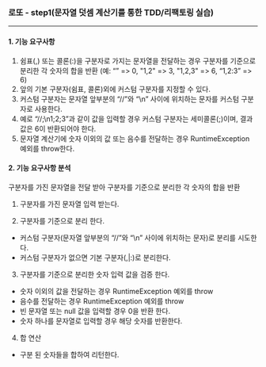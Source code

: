### 로또 - step1(문자열 덧셈 계산기를 통한 TDD/리팩토링 실습)
---
#### 1. 기능 요구사항
1) 쉼표(,) 또는 콜론(:)을 구분자로 가지는 문자열을 전달하는 경우 구분자를 기준으로 분리한 각 숫자의 합을 반환 (예: “” => 0, "1,2" => 3, "1,2,3" => 6, “1,2:3” => 6)
2) 앞의 기본 구분자(쉼표, 콜론)외에 커스텀 구분자를 지정할 수 있다.
3) 커스텀 구분자는 문자열 앞부분의 “//”와 “\n” 사이에 위치하는 문자를 커스텀 구분자로 사용한다.
4) 예로 “//;\n1;2;3”과 같이 값을 입력할 경우 커스텀 구분자는 세미콜론(;)이며, 결과 값은 6이 반환되어야 한다.
5) 문자열 계산기에 숫자 이외의 값 또는 음수를 전달하는 경우 RuntimeException 예외를 throw한다.

#### 2. 기능 요구사항 분석
구분자를 가진 문자열을 전달 받아 구분자를 기준으로 분리한 각 숫자의 합을 반환

1) 구분자를 가진 문자열 입력 받는다.

2) 구분자를 기준으로 분리 한다.
  - 커스텀 구분자(문자열 앞부분의 “//”와 “\n” 사이에 위치하는 문자)로 분리를 시도한다.
  - 커스텀 구분자가 없으면  기본 구분자(,|:)로 분리한다.

3) 구분자를 기준으로 분리한 숫자 입력 값을 검증 한다.
  - 숫자 이외의 값을 전달하는 경우 RuntimeException 예외를 throw
  - 음수를 전달하는 경우 RuntimeException 예외를 throw
  - 빈 문자열 또는 null 값을 입력할 경우 0을 반환 한다.
  - 숫자 하나를 문자열로 입력할 경우 해당 숫자를 반환한다.

4) 합 연산
  - 구분 된 숫자들을 합하여 리턴한다.